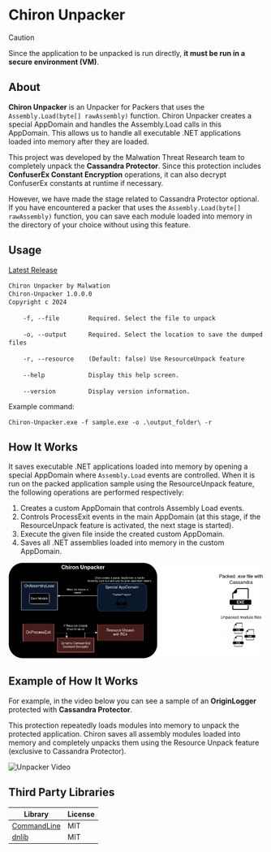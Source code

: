 # Chiron Unpacker

> [!CAUTION]
> Since the application to be unpacked is run directly, **it must be run in a secure environment (VM)**.


## About

**Chiron Unpacker** is an Unpacker for Packers that uses the `Assembly.Load(byte[] rawAssembly)` function. Chiron Unpacker creates a special AppDomain and handles the Assembly.Load calls in this AppDomain. This allows us to handle all executable .NET applications loaded into memory after they are loaded.

This project was developed by the Malwation Threat Research team to completely unpack the **Cassandra Protector**. Since this protection includes **ConfuserEx Constant Encryption** operations, it can also decrypt ConfuserEx constants at runtime if necessary.

However, we have made the stage related to Cassandra Protector optional. If you have encountered a packer that uses the `Assembly.Load(byte[] rawAssembly)` function, you can save each module loaded into memory in the directory of your choice without using this feature.

## Usage

[Latest Release](https://github.com/Malwation/Chiron-Unpacker/releases)

```
Chiron Unpacker by Malwation
Chiron-Unpacker 1.0.0.0
Copyright c 2024

    -f, --file        Required. Select the file to unpack

    -o, --output      Required. Select the location to save the dumped files

    -r, --resource    (Default: false) Use ResourceUnpack feature

    --help            Display this help screen.

    --version         Display version information.
```

Example command:

```
Chiron-Unpacker.exe -f sample.exe -o .\output_folder\ -r
```

## How It Works

It saves executable .NET applications loaded into memory by opening a special AppDomain where `Assembly.Load` events are controlled. When it is run on the packed application sample using the ResourceUnpack feature, the following operations are performed respectively:

1. Creates a custom AppDomain that controls Assembly Load events.
2. Controls ProcessExit events in the main AppDomain (at this stage, if the ResourceUnpack feature is activated, the next stage is started).
3. Execute the given file inside the created custom AppDomain.
4. Saves all .NET assemblies loaded into memory in the custom AppDomain.

![Unpacker Scheme](images/unpacker.png)

## Example of How It Works

For example, in the video below you can see a sample of an **OriginLogger** protected with **Cassandra Protector**.

This protection repeatedly loads modules into memory to unpack the protected application. Chiron saves all assembly modules loaded into memory and completely unpacks them using the Resource Unpack feature (exclusive to Cassandra Protector).

![Unpacker Video](images/ChironUnpacker.gif)


## Third Party Libraries

| Library                                                         | License |
| --------------------------------------------------------------- | ------- |
| [CommandLine](https://github.com/commandlineparser/commandline) | MIT     |
| [dnlib](https://github.com/0xd4d/dnlib)                         | MIT     |


